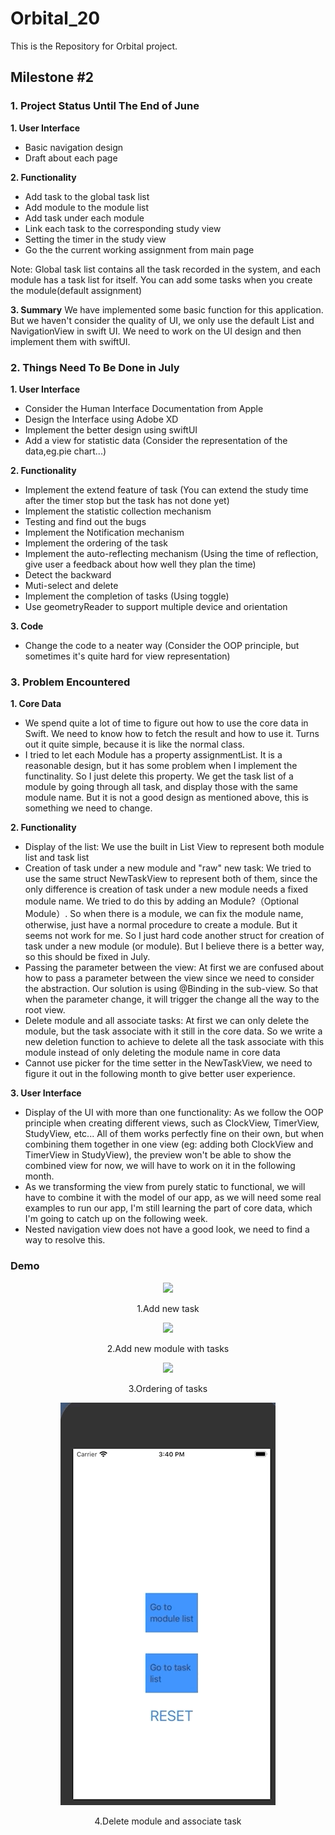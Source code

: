 # Orbital_20

This is the Repository for Orbital project.

## Milestone #2

### 1. Project Status Until The End of June

**1. User Interface**
-  Basic navigation design
-  Draft about each page

**2. Functionality**
- Add task to the global task list
- Add module to the module list
- Add task under each module
- Link each task to the corresponding study view
- Setting the timer in the study view
- Go the the current working assignment from main page

Note: Global task list contains all the task recorded in the system, and each module has a task list for itself.
You can add some tasks when you create the module(default assignment)

**3. Summary**
We have implemented some basic function for this application. But we haven't consider the quality of UI, we only use the default List and NavigationView in 
swift UI. We need to work on the UI design and then implement them with swiftUI. 

### 2. Things Need To Be Done in July
**1. User Interface**
- Consider the Human Interface Documentation from Apple
- Design the Interface using Adobe XD
- Implement the better design using swiftUI
- Add a view for statistic data (Consider the representation of the data,eg.pie chart...)

**2. Functionality**
- Implement the extend feature of task (You can extend the study time after the timer stop but the task has not done yet)
- Implement the statistic collection mechanism
- Testing and find out the bugs
- Implement the Notification mechanism
- Implement the ordering of the task
- Implement the auto-reflecting mechanism (Using the time of reflection, give user a feedback about how well they plan the time)
- Detect the backward
- Muti-select and delete
- Implement the completion of tasks (Using toggle)
- Use geometryReader to support multiple device and orientation

**3. Code**
- Change the code to a neater way (Consider the OOP principle, but sometimes it's quite hard for view representation)

### 3. Problem Encountered

**1. Core Data**
- We spend quite a lot of time to figure out how to use the core data in Swift. We need to know how to fetch the result and how to use it. Turns out it quite simple, because 
it is like the normal class.
- I tried to let each Module has a property assignmentList. It is a reasonable design, but it has some problem when I implement the functinality. So I just delete this property. We get the task list of a module by going through all task, and display those with the same module name. But it is not a good design as mentioned above, this is something we need to change.

**2. Functionality**
- Display of the list: We use the built in List View to represent both module list and task list
- Creation of task under a new module and "raw" new task: We tried to use the same struct NewTaskView to represent both of them, since the only difference is 
creation of task under a new module needs a fixed module name. We tried to do this by adding an Module?（Optional Module）. So when there is a module, we can 
fix the module name, otherwise, just have a normal procedure to create a module. But it seems not work for me. So I just hard code another struct for creation of task
under a new module (or module). But I believe there is a better way, so this should be fixed in July.
- Passing the parameter between the view: At first we are confused about how to pass a parameter between the view since we need to consider the abstraction. Our solution
is using @Binding in the sub-view. So that when the parameter change, it will trigger the change all the way to the root view.
- Delete module and all associate tasks: At first we can only delete the module, but the task associate with it still in the core data. So we write a new deletion function to achieve to delete all the task associate with this module instead of only deleting the module name in core data
- Cannot use picker for the time setter in the NewTaskView, we need to figure it out in the following month to give better user experience.

**3. User Interface**
- Display of the UI with more than one functionality: As we follow the OOP principle when creating different views, such as ClockView, TimerView, StudyView, etc... All of them works perfectly fine on their own, but when combining them together in one view (eg: adding both ClockView and TimerView in StudyView), the preview won't be able to show the combined view for now, we will have to work on it in the following month.
- As we transforming the view from purely static to functional, we will have to combine it with the model of our app, as we will need some real examples to run our app, I'm still learning the part of core data, which I'm going to catch up on the following week.
- Nested navigation view does not have a good look, we need to find a way to resolve this.

### Demo
<div align="center">
<img src="Demo/demo1.gif" >
<p>1.Add new task</p>
</div>

<div align="center">
<img src="Demo/demo2.gif" >
<p>2.Add new module with tasks</p>
</div>
                                                                          
<div align="center">
<img src="Demo/demo3.gif" >
<p>3.Ordering of tasks</p>
</div>

<div align="center">
<img src="Demo/demo4.gif" >
<p>4.Delete module and associate task</p>
</div>
